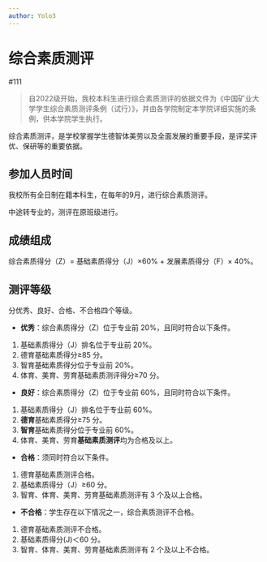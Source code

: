 ```yaml
---
author: Yolo3
---
```


# 综合素质测评

#111

> 自2022级开始，我校本科生进行综合素质测评的依据文件为《中国矿业大学学生综合素质测评条例（试行）》，并由各学院制定本学院详细实施的条例，供本学院学生执行。

综合素质测评，是学校掌握学生德智体美劳以及全面发展的重要手段，是评奖评优、保研等的重要依据。

## 参加人员时间

我校所有全日制在籍本科生，在每年的9月，进行综合素质测评。

中途转专业的，测评在原班级进行。

## 成绩组成

综合素质得分（Z）= 基础素质得分（J）×60% + 发展素质得分（F）× 40%。

## 测评等级

分优秀、良好、合格、不合格四个等级。

- **优秀**：综合素质得分（Z）位于专业前 20%，且同时符合以下条件。

1. 基础素质得分（J）排名位于专业前 20%。
2. 德育基础素质得分≥85 分。
3. 智育基础素质得分位于专业前 20%。
4. 体育、美育、劳育基础素质测评得分≥70 分。

- **良好**：综合素质得分（Z）位于专业前 60%，且同时符合以下条件。 

1. 基础素质得分（J）排名位于专业前 60%。
2. **德育**基础素质得分≥75 分。
3. **智育**基础素质得分位于专业前 60%。
4. 体育、美育、劳育**基础素质测评**均为合格及以上。

- **合格**：须同时符合以下条件。

1. 德育基础素质测评合格。
2. 基础素质得分（J）≥60 分。
3. 智育、体育、美育、劳育基础素质测评有 3 个及以上合格。

- **不合格**：学生存在以下情况之一，综合素质测评不合格。

1. 德育基础素质测评不合格。
2. 基础素质得分(J)＜60 分。
3. 智育、体育、美育、劳育基础素质测评有 2 个及以上不合格。
